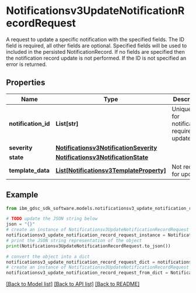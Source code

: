 # Notificationsv3UpdateNotificationRecordRequest

A request to update a specific notification with the specified fields. The ID field is required, all other fields are optional. Specified fields will be used to included in the persisted NotificationRecord.  If no fields are specified then the  notification record update is not performed.  If the ID is not specified an error is returned.

## Properties

Name | Type | Description | Notes
------------ | ------------- | ------------- | -------------
**notification_id** | **List[str]** | Unique IDs for notifications; required for update. | [optional] 
**severity** | [**Notificationsv3NotificationSeverity**](Notificationsv3NotificationSeverity.md) |  | [optional] 
**state** | [**Notificationsv3NotificationState**](Notificationsv3NotificationState.md) |  | [optional] 
**template_data** | [**List[Notificationsv3TemplateProperty]**](Notificationsv3TemplateProperty.md) | Not required for update. | [optional] 

## Example

```python
from ibm_gdsc_sdk_software.models.notificationsv3_update_notification_record_request import Notificationsv3UpdateNotificationRecordRequest

# TODO update the JSON string below
json = "{}"
# create an instance of Notificationsv3UpdateNotificationRecordRequest from a JSON string
notificationsv3_update_notification_record_request_instance = Notificationsv3UpdateNotificationRecordRequest.from_json(json)
# print the JSON string representation of the object
print(Notificationsv3UpdateNotificationRecordRequest.to_json())

# convert the object into a dict
notificationsv3_update_notification_record_request_dict = notificationsv3_update_notification_record_request_instance.to_dict()
# create an instance of Notificationsv3UpdateNotificationRecordRequest from a dict
notificationsv3_update_notification_record_request_from_dict = Notificationsv3UpdateNotificationRecordRequest.from_dict(notificationsv3_update_notification_record_request_dict)
```
[[Back to Model list]](../README.md#documentation-for-models) [[Back to API list]](../README.md#documentation-for-api-endpoints) [[Back to README]](../README.md)


